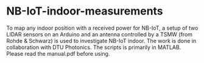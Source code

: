 # NB-IoT-indoor-measurements
To map any indoor position with a received power for NB-IoT, a setup of two LIDAR sensors on an Arduino and an antenna controlled by a TSMW (from Rohde &amp; Schwarz) is used to investigate NB-IoT indoor. The work is done in collaboration with DTU Photonics. The scripts is primarily in MATLAB. Please read the manual.pdf before using. 
